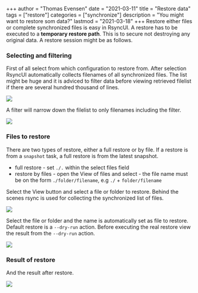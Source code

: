 +++
author = "Thomas Evensen"
date = "2021-03-11"
title =  "Restore data"
tags = ["restore"]
categories = ["synchronize"]
description = "You might want to restore som data?"
lastmod = "2021-03-18"
+++
Restore either files or complete synchronized files is easy in RsyncUI. A restore has to be executed to a **temporary restore path**. This is to secure not destroying any original data. A restore session might be as follows.

### Selecting and filtering

First of all select from which configuration to restore from. After selection RsyncUI automatically collects filenames of all synchronized files. The list might be huge and it is adviced to filter data before viewing retrieved filelist if there are several hundred thousand of lines.  

![](/images/restore/restore1.png)

A filter will narrow down the filelist to only filenames including the filter.

![](/images/restore/restore2.png)

### Files to restore

There are two types of restore, either a full restore or by file. If a restore is from a `snapshot` task, a full restore is from the latest snapshot. 

- full restore - set `./.` within the select files field
- restore by files - open the View of files and select - the file name must be on the form `./folder/filename`, e.g `./` +  `folder/filename`

Select the View button and select a file or folder to restore. Behind the scenes rsync is used for collecting the synchronized list of files.

![](/images/restore/restore3.png)

Select the file or folder and the name is automatically set as file to restore. Default restore is a `--dry-run` action. Before executing the real restore view the result from the `--dry-run` action.

![](/images/restore/restore4.png)

### Result of restore

And the result after restore.

![](/images/restore/restore5.png)
